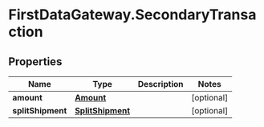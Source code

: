 # FirstDataGateway.SecondaryTransaction

## Properties
Name | Type | Description | Notes
------------ | ------------- | ------------- | -------------
**amount** | [**Amount**](Amount.md) |  | [optional] 
**splitShipment** | [**SplitShipment**](SplitShipment.md) |  | [optional] 


